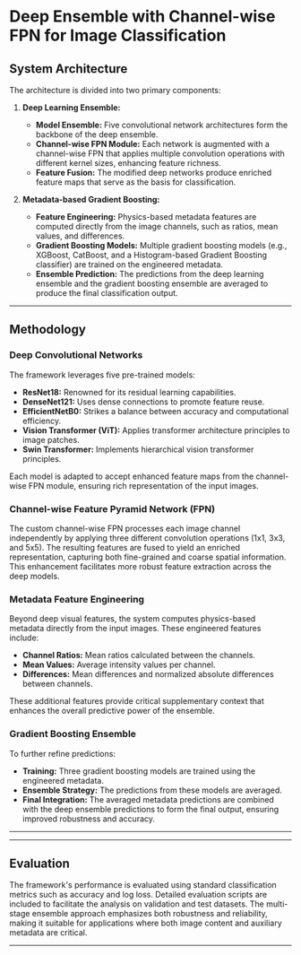 # Deep Ensemble with Channel-wise FPN for Image Classification

## System Architecture

The architecture is divided into two primary components:

1. **Deep Learning Ensemble:**
   - **Model Ensemble:** Five convolutional network architectures form the backbone of the deep ensemble.
   - **Channel-wise FPN Module:** Each network is augmented with a channel-wise FPN that applies multiple convolution operations with different kernel sizes, enhancing feature richness.
   - **Feature Fusion:** The modified deep networks produce enriched feature maps that serve as the basis for classification.

2. **Metadata-based Gradient Boosting:**
   - **Feature Engineering:** Physics-based metadata features are computed directly from the image channels, such as ratios, mean values, and differences.
   - **Gradient Boosting Models:** Multiple gradient boosting models (e.g., XGBoost, CatBoost, and a Histogram-based Gradient Boosting classifier) are trained on the engineered metadata.
   - **Ensemble Prediction:** The predictions from the deep learning ensemble and the gradient boosting ensemble are averaged to produce the final classification output.

---

## Methodology

### Deep Convolutional Networks

The framework leverages five pre-trained models:
- **ResNet18:** Renowned for its residual learning capabilities.
- **DenseNet121:** Uses dense connections to promote feature reuse.
- **EfficientNetB0:** Strikes a balance between accuracy and computational efficiency.
- **Vision Transformer (ViT):** Applies transformer architecture principles to image patches.
- **Swin Transformer:** Implements hierarchical vision transformer principles.

Each model is adapted to accept enhanced feature maps from the channel-wise FPN module, ensuring rich representation of the input images.

### Channel-wise Feature Pyramid Network (FPN)

The custom channel-wise FPN processes each image channel independently by applying three different convolution operations (1x1, 3x3, and 5x5). The resulting features are fused to yield an enriched representation, capturing both fine-grained and coarse spatial information. This enhancement facilitates more robust feature extraction across the deep models.

### Metadata Feature Engineering

Beyond deep visual features, the system computes physics-based metadata directly from the input images. These engineered features include:
- **Channel Ratios:** Mean ratios calculated between the channels.
- **Mean Values:** Average intensity values per channel.
- **Differences:** Mean differences and normalized absolute differences between channels.

These additional features provide critical supplementary context that enhances the overall predictive power of the ensemble.

### Gradient Boosting Ensemble

To further refine predictions:
- **Training:** Three gradient boosting models are trained using the engineered metadata.
- **Ensemble Strategy:** The predictions from these models are averaged.
- **Final Integration:** The averaged metadata predictions are combined with the deep ensemble predictions to form the final output, ensuring improved robustness and accuracy.

---


---


## Evaluation

The framework's performance is evaluated using standard classification metrics such as accuracy and log loss. Detailed evaluation scripts are included to facilitate the analysis on validation and test datasets. The multi-stage ensemble approach emphasizes both robustness and reliability, making it suitable for applications where both image content and auxiliary metadata are critical.

---
